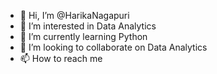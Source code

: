 - 👋 Hi, I’m @HarikaNagapuri
- 👀 I’m interested in Data Analytics
- 🌱 I’m currently learning Python
- 💞️ I’m looking to collaborate on Data Analytics
- 📫 How to reach me 

<!---
HarikaNagapuri/HarikaNagapuri is a ✨ special ✨ repository because its `README.md` (this file) appears on your GitHub profile.
You can click the Preview link to take a look at your changes.
--->

